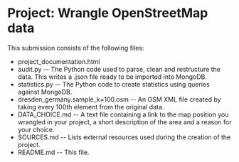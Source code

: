 # Project: Wrangle OpenStreetMap data

This submission consists of the following files:

* project_documentation.html
* audit.py -- The Python code used to parse, clean and restructure the data. This writes a .json file ready to be imported into MongoDB.
* statistics.py -- The Python code to create statistics using queries against MongoDB.
* dresden\_germany.sample\_k=100.osm -- An OSM XML file created by taking every 100th element from the original data.
* DATA_CHOICE.md -- A text file containing a link to the map position you wrangled in your project, a short description of the area and a reason for your choice.
* SOURCES.md -- Lists external resources used during the creation of the project.
* README.md -- This file.
